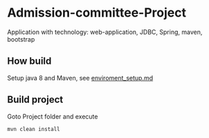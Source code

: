 # Admission-committee-Project
Application with technology: web-application, JDBC, Spring, maven, bootstrap

## How build
Setup java 8 and Maven, see [enviroment_setup.md](enviroment_setup.md) 
  
    
## Build project 
Goto Project folder and execute  
    
    mvn clean install

